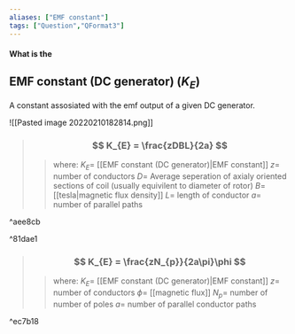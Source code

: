 ```yaml
---
aliases: ["EMF constant"]
tags: ["Question","QFormat3"]
---
```


#### What is the
## EMF constant (DC generator) ($K_{E}$)
A constant assosiated with the emf output of a given DC generator.

![[Pasted image 20220210182814.png]]

> ### $$ K_{E} = \frac{zDBL}{2a} $$ 
>> where:
>> $K_{E}=$ [[EMF constant (DC generator)|EMF constant]]
>> $z=$ number of conductors
>> $D=$ Average seperation of axialy oriented sections of coil (usually equivilent to diameter of rotor)
>> $B=$ [[tesla|magnetic flux density]]
>> $L=$ length of conductor
>> $a=$ number of parallel paths

^aee8cb

^81dae1
> ### $$ K_{E} = \frac{zN_{p}}{2a\pi}\phi $$ 
>> where:
>> $K_{E}=$ [[EMF constant (DC generator)|EMF constant]]
>> $z=$ number of conductors 
>> $\phi=$ [[magnetic flux]]
>> $N_{p}=$ number of number of poles
>> $a=$ number of parallel conductor paths

^ec7b18

